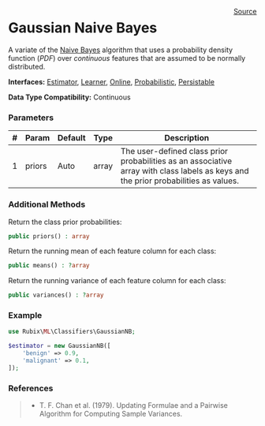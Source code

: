 <span style="float:right;"><a href="https://github.com/RubixML/RubixML/blob/master/src/Classifiers/GaussianNB.php">Source</a></span>

# Gaussian Naive Bayes
A variate of the [Naive Bayes](naive-bayes.md) algorithm that uses a probability density function (*PDF*) over *continuous* features that are assumed to be normally distributed.

**Interfaces:** [Estimator](../estimator.md), [Learner](../learner.md), [Online](../online.md), [Probabilistic](../probabilistic.md), [Persistable](../persistable.md)

**Data Type Compatibility:** Continuous

### Parameters
| # | Param | Default | Type | Description |
|---|---|---|---|---|
| 1 | priors | Auto | array | The user-defined class prior probabilities as an associative array with class labels as keys and the prior probabilities as values. |

### Additional Methods
Return the class prior probabilities:
```php
public priors() : array
```

Return the running mean of each feature column for each class:
```php
public means() : ?array
```

Return the running variance of each feature column for each class:
```php
public variances() : ?array
```

### Example
```php
use Rubix\ML\Classifiers\GaussianNB;

$estimator = new GaussianNB([
	'benign' => 0.9,
	'malignant' => 0.1,
]);
```

### References
>- T. F. Chan et al. (1979). Updating Formulae and a Pairwise Algorithm for Computing Sample Variances.